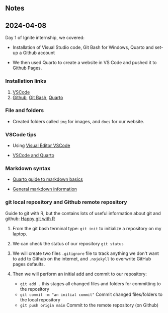 ## Notes

## 2024-04-08

Day 1 of Ignite internship, we covered:

-   Installation of Visual Studio code, Git Bash for Windows, Quarto and set-up a Github account

-   We then used Quarto to create a website in VS Code and pushed it to Github Pages.

### Installation links

1.   [VSCode](https://code.visualstudio.com/)
2.  [Github](https://github.com), [Git Bash](https://git-scm.com/downloads), [Quarto](https://quarto.org/)

### File and folders

-   Created folders called `img` for images, and `docs` for our website.

### VSCode tips

-   Using [Visual Editor VSCode](https://quarto.org/docs/visual-editor/vscode/)

-   [VSCode and Quarto](https://quarto.org/docs/tools/vscode.html#overview)

### Markdown syntax

-   [Quarto guide to markdown basics](https://quarto.org/docs/authoring/markdown-basics.html)

-   [General markdown information](https://ab604.github.io/library-r/markup-languages.html)

### git local repository and Github remote repository

Guide to git with R, but the contains lots of useful information about git and github: [Happy git with R](https://happygitwithr.com/)

1.  From the git bash terminal type: `git init` to initialize a repository on my laptop.

2.  We can check the status of our repository `git status`

3.  We will create two files `.gitignore` file to track anything we don't want to add to Github on the internet, and `.nojekyll` to overwrite GitHub pages defaults.

4.  Then we will perform an initial add and commit to our repository:

    -   `git add .` this stages all changed files and folders for committing to the repository
    -   `git commit -m "an initial commit"` Commit changed files/folders to the local repository
    -   `git push origin main` Commit to the remote repository (on Github)